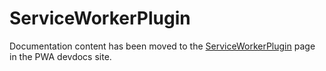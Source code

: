 # ServiceWorkerPlugin

Documentation content has been moved to the [ServiceWorkerPlugin][] page in the PWA devdocs site.

[ServiceWorkerPlugin]: https://magento-research.github.io/pwa-studio/pwa-buildpack/reference/serviceworker-plugin/
